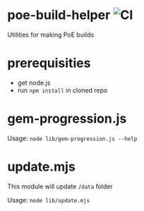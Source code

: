 # poe-build-helper ![CI](https://github.com/deathbeam/poe-build-helper/workflows/CI/badge.svg)

Utilities for making PoE builds

# prerequisities

* get node.js
* run `npm install` in cloned repo

# gem-progression.js

Usage: `node lib/gem-progression.js --help`

# update.mjs

This module will update `/data` folder

Usage: `node lib/update.mjs`
